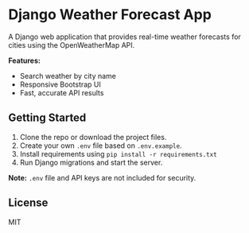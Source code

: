 # Django Weather Forecast App

A Django web application that provides real-time weather forecasts for cities using the OpenWeatherMap API.

**Features:**
- Search weather by city name
- Responsive Bootstrap UI
- Fast, accurate API results

## Getting Started

1. Clone the repo or download the project files.
2. Create your own `.env` file based on `.env.example`.
3. Install requirements using `pip install -r requirements.txt`
4. Run Django migrations and start the server.

**Note:** `.env` file and API keys are not included for security.

## License

MIT
